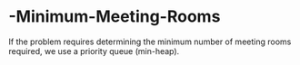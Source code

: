 # -Minimum-Meeting-Rooms
If the problem requires determining the minimum number of meeting rooms required, we use a priority queue (min-heap).
